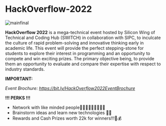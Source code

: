 # HackOverflow-2022

![mainfinal](https://user-images.githubusercontent.com/66218496/160230762-fc3462e7-7689-49ee-a427-9cd39aecf4fd.png)

**HackOverflow 2022** is a mega-technical event hosted by Silicon Wing of
Technical and Coding Hub (SWITCH) in collaboration with SIPC, to inculcate
the culture of rapid problem-solving and innovative thinking early in
academic life. This event will provide the perfect stepping-stone for
students to explore their interest in programming and an opportunity to
compete and win exciting prizes. The primary objective being, to provide
them an opportunity to evaluate and compare their expertise with respect
to industry standards.

**IMPORTANT:**

*Event Brochure: https://bit.ly/HackOverflow2022EventBrochure*

**!!! PERKS !!!**

- Network with like minded people👨🏾‍💻🧑🏼‍💻👩🏻‍💻
- Brainstorm ideas and learn new technologies 🤝🏼
- Rewards and Cash Prizes worth 22k for winners!!!🎁💰
